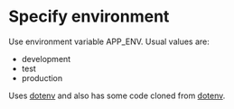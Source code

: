 # Specify environment

Use environment variable APP_ENV. Usual values are:
  * development
  * test
  * production


Uses [dotenv](https://github.com/bkeepers/dotenv) and also has some code cloned from [dotenv](https://github.com/bkeepers/dotenv).
